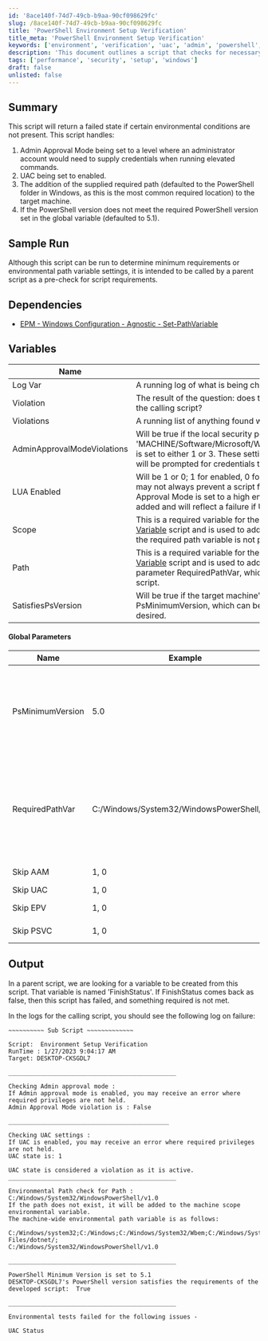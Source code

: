 ```yaml
---
id: '8ace140f-74d7-49cb-b9aa-90cf098629fc'
slug: /8ace140f-74d7-49cb-b9aa-90cf098629fc
title: 'PowerShell Environment Setup Verification'
title_meta: 'PowerShell Environment Setup Verification'
keywords: ['environment', 'verification', 'uac', 'admin', 'powershell', 'path', 'version']
description: 'This document outlines a script that checks for necessary environmental conditions before executing other scripts. It verifies Admin Approval Mode, UAC settings, environmental path variables, and PowerShell version to ensure that the target machine meets the required criteria for successful script execution.'
tags: ['performance', 'security', 'setup', 'windows']
draft: false
unlisted: false
---
```


## Summary

This script will return a failed state if certain environmental conditions are not present. This script handles:

1. Admin Approval Mode being set to a level where an administrator account would need to supply credentials when running elevated commands.
2. UAC being set to enabled.
3. The addition of the supplied required path (defaulted to the PowerShell folder in Windows, as this is the most common required location) to the target machine.
4. If the PowerShell version does not meet the required PowerShell version set in the global variable (defaulted to 5.1).

## Sample Run

Although this script can be run to determine minimum requirements or environmental path variable settings, it is intended to be called by a parent script as a pre-check for script requirements.

## Dependencies

- [EPM - Windows Configuration - Agnostic - Set-PathVariable](/docs/f91caf21-f00c-4459-8b1f-634720a92f4b)

## Variables

| Name                       | Description                                                                                                                                                                                                                   |
|----------------------------|-------------------------------------------------------------------------------------------------------------------------------------------------------------------------------------------------------------------------------|
| Log Var                    | A running log of what is being checked and its state.                                                                                                                                                                        |
| Violation                  | The result of the question: does the target machine's current state satisfy the necessary requirement of the calling script?                                                                                                |
| Violations                 | A running list of anything found with a violation of true.                                                                                                                                                                   |
| AdminApprovalModeViolations | Will be true if the local security policy object 'MACHINE/Software/Microsoft/Windows/CurrentVersion/Policies/System/ConsentPromptBehaviorAdmin' is set to either 1 or 3. These settings mean that an admin account, when running an elevated command, will be prompted for credentials to continue. |
| LUA Enabled                | Will be 1 or 0; 1 for enabled, 0 for disabled, reflecting the UAC setting on the computer. A failure here may not always prevent a script from running but could if the command requires elevation, and the Admin Approval Mode is set to a high enough level. Depending on the script, we may want to verify this, so it is added and will reflect a failure if UAC is turned on. |
| Scope                      | This is a required variable for the [EPM - Windows Configuration - Script - Set-Environmental Path Variable](/docs/838d8f61-038e-4569-aaf1-c72a1072670a) script and is used to add any required path variables to the target. Note: this script will not fail if the required path variable is not present; it will add it if it's not present. |
| Path                       | This is a required variable for the [EPM - Windows Configuration - Script - Set-Environmental Path Variable](/docs/838d8f61-038e-4569-aaf1-c72a1072670a) script and is used to add any required path variables to the target. It is equal to the global parameter RequiredPathVar, which can be set in this global parameter or in any parent script calling this script. |
| SatisfiesPsVersion        | Will be true if the target machine's PowerShell version is equal to or greater than the global parameter PsMinimumVersion, which can be set globally on this script or set in a parent script if a different value is desired. |

#### Global Parameters

| Name               | Example                            | Required | Description                                                                                                                                                                                                                                                                                                                                                   |
|--------------------|------------------------------------|----------|---------------------------------------------------------------------------------------------------------------------------------------------------------------------------------------------------------------------------------------------------------------------------------------------------------------------------------------------------------------|
| PsMinimumVersion    | 5.0                               | True     | This is a global PowerShell minimum version that this script will default to. Currently, it is set to 5.0; however, as time goes on and we move to newer versions, we can change this to match the minimum PowerShell version we require moving forward. When calling this script, if you set a script variable as PsMinimumVersion with a value other than the default, the calling script's variable will take precedence over the global variable. |
| RequiredPathVar     | C:/Windows/System32/WindowsPowerShell/v1.0 | True     | This is a global environmental path variable; it is defaulted to 'C:/Windows/System32/WindowsPowerShell/v1.0' as the most common issue when calling powershell.exe is that this particular path is not present in the system's environmental path variable. When calling this script, if you set a script variable as RequiredPathVar with a value other than the default, the calling script's variable will take precedence over the global variable. |
| Skip AAM            | 1, 0                              | False    | Setting this to 1 will skip the Admin Approval Mode check.                                                                                                                                                                                                                                                                                                   |
| Skip UAC            | 1, 0                              | False    | Setting this to 1 will skip the UAC check.                                                                                                                                                                                                                                                                                                                   |
| Skip EPV            | 1, 0                              | False    | Setting this to 1 will skip the setting of the Environmental Path variable.                                                                                                                                                                                                                                                                                 |
| Skip PSVC           | 1, 0                              | False    | Setting this to 1 will skip the PowerShell version check.                                                                                                                                                                                                                                                                                                   |

## Output

In a parent script, we are looking for a variable to be created from this script. That variable is named 'FinishStatus'. If FinishStatus comes back as false, then this script has failed, and something required is not met.

In the logs for the calling script, you should see the following log on failure:

```
~~~~~~~~~~ Sub Script ~~~~~~~~~~~~~

Script:  Environment Setup Verification
RunTime : 1/27/2023 9:04:17 AM
Target: DESKTOP-CKSGDL7

_______________________________________________

Checking Admin approval mode : 
If Admin approval mode is enabled, you may receive an error where required privileges are not held.
Admin Approval Mode violation is : False

_____________________________________________

Checking UAC settings : 
If UAC is enabled, you may receive an error where required privileges are not held.
UAC state is: 1

UAC state is considered a violation as it is active.
_______________________________________________

Environmental Path check for Path : C:/Windows/System32/WindowsPowerShell/v1.0
If the path does not exist, it will be added to the machine scope environmental variable.
The machine-wide environmental path variable is as follows:

C:/Windows/system32;C:/Windows;C:/Windows/System32/Wbem;C:/Windows/System32/WindowsPowerShell/v1.0/;C:/Windows/System32/OpenSSH/;C:/Program Files/dotnet/;
C:/Windows/System32/WindowsPowerShell/v1.0

_______________________________________________

PowerShell Minimum Version is set to 5.1
DESKTOP-CKSGDL7's PowerShell version satisfies the requirements of the developed script:  True

_______________________________________________

Environmental tests failed for the following issues - 

UAC Status
```

